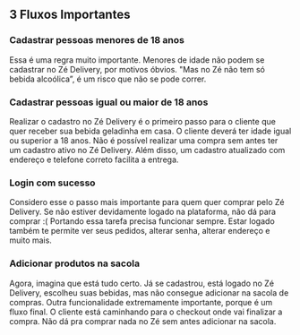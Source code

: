 
## 3 Fluxos Importantes


### Cadastrar pessoas menores de 18 anos
Essa é uma regra muito importante. Menores de idade não podem se cadastrar no Zé Delivery, por motivos óbvios. "Mas no Zé não tem só bebida alcoólica”, é um risco que não se pode correr.

### Cadastrar pessoas igual ou maior de 18 anos
Realizar o cadastro no Zé Delivery é o primeiro passo para o cliente que quer receber sua bebida geladinha em casa. O cliente deverá ter idade igual ou superior a 18 anos.
Não é possível realizar uma compra sem antes ter um cadastro ativo no Zé Delivery.
Além disso, um cadastro atualizado com endereço e telefone correto facilita a entrega.


### Login com sucesso
Considero esse o passo mais importante para quem quer comprar pelo Zé Delivery. Se não estiver devidamente logado na plataforma, não dá para comprar :(
Portando essa tarefa precisa funcionar sempre.
Estar logado também te permite ver seus pedidos, alterar senha, alterar endereço e muito mais.

### Adicionar produtos na sacola
Agora, imagina que está tudo certo. Já se cadastrou, está logado no Zé Delivery, escolheu suas bebidas, mas não consegue adicionar na sacola de compras.
Outra funcionalidade extremamente importante, porque é um fluxo final. O cliente está caminhando para o checkout onde vai finalizar a compra. Não dá pra comprar nada no Zé sem antes adicionar na sacola.